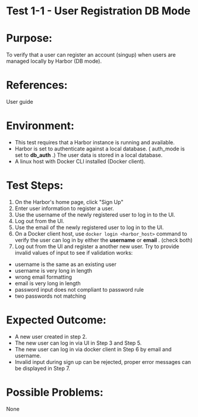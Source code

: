 Test 1-1 - User Registration DB Mode
=======

# Purpose:

To verify that a user can register an account (singup) when users are managed locally by Harbor (DB mode).

# References:
User guide

# Environment:
* This test requires that a Harbor instance is running and available.
* Harbor is set to authenticate against a local database. ( auth_mode is set to **db_auth** .) The user data is stored in a local database.
* A linux host with Docker CLI installed (Docker client).

# Test Steps:
1. On the Harbor's home page, click "Sign Up"
2. Enter user information to register a user.
3. Use the username of the newly registered user to log in to the UI.
4. Log out from the UI.
5. Use the email of the newly registered user to log in to the UI.
5. On a Docker client host, use `docker login <harbor_host>` command to verify the user can log in by either the **username** or **email** . (check both) 
6. Log out from the UI and register a another new user. Try to provide invalid values of input to see if validation works: 
* username is the same as an existing user
* username is very long in length
* wrong email formatting
* email is very long in length
* password input does not compliant to password rule
* two passwords not matching


# Expected Outcome:
* A new user created in step 2. 
* The new user can log in via UI in Step 3 and Step 5.
* The new user can log in via docker client in Step 6 by email and username.
* Invalid input during sign up can be rejected, proper error messages can be displayed in Step 7.

# Possible Problems:
None